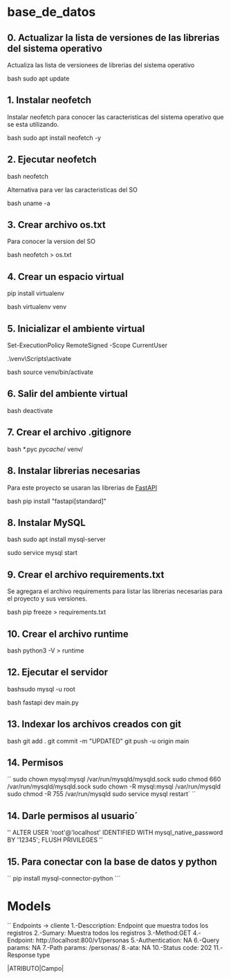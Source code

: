 # base_de_datos

## 0. Actualizar la lista de versiones de las librerias del sistema operativo

Actualiza las lista de versionees de librerias del sistema operativo

bash
sudo apt update


## 1. Instalar neofetch

Instalar neofetch para conocer las caracteristicas del sistema operativo que se esta utilizando.

bash
    sudo apt install neofetch -y


## 2. Ejecutar neofetch

bash
    neofetch


Alternativa para ver las caracteristicas del SO

bash
    uname -a


## 3. Crear archivo os.txt

Para conocer la version del SO

bash
neofetch > os.txt



## 4. Crear un espacio virtual
pip install virtualenv

bash
    virtualenv venv


## 5. Inicializar el ambiente virtual

Set-ExecutionPolicy RemoteSigned -Scope CurrentUser


.\venv\Scripts\activate


bash
source venv/bin/activate


## 6. Salir del ambiente virtual

bash
deactivate


## 7. Crear el archivo .gitignore
bash
*.pyc
_pycache_/
venv/


## 8. Instalar librerias necesarias

Para este proyecto se usaran las librerias de [FastAPI](https://fastapi.tiangolo.com/#requirements)

bash
pip install "fastapi[standard]"

## 8. Instalar MySQL

bash
sudo apt install mysql-server

sudo service mysql start


## 9. Crear el archivo requirements.txt

Se agregara el archivo requirements para listar las librerias necesarias para el proyecto y sus versiones.

bash
pip freeze > requirements.txt


## 10. Crear el archivo runtime

bash
python3 -V > runtime


## 12. Ejecutar el servidor

bashsudo mysql -u root



bash
fastapi dev main.py


## 13. Indexar los archivos creados con git

bash
git add .
git commit -m "UPDATED"
git push -u origin main

## 14. Permisos 
´´
 sudo chown mysql:mysql /var/run/mysqld/mysqld.sock
sudo chmod 660 /var/run/mysqld/mysqld.sock
sudo chown -R mysql:mysql /var/run/mysqld
sudo chmod -R 755 /var/run/mysqld
sudo service mysql restart´
´´
## 14. Darle permisos al usuario´
''
ALTER USER 'root'@'localhost' IDENTIFIED WITH mysql_native_password BY '12345';
FLUSH PRIVILEGES
''
## 15. Para  conectar con la base de datos y python 
´´
pip install mysql-connector-python
´´´
# Models
´´
Endpoints -> cliente
1.-Desccription: Endpoint que muestra todos los registros 
2.-Sumary: Muestra todos los registros 
3.-Method:GET
4.-Endpoint: http://localhost:800/v1/personas
5.-Authentication: NA
6.-Query params: NA
7.-Path params: /personas/
8.-ata: NA
10.-Status code: 202
11.-Response type






 |ATRIBUTO|Campo|